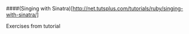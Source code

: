 ####(Singing with Sinatra)[http://net.tutsplus.com/tutorials/ruby/singing-with-sinatra/]

Exercises from tutorial
